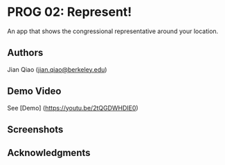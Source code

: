 # PROG 02: Represent!

An app that shows the congressional representative around your location. 

## Authors

Jian Qiao ([jian.qiao@berkeley.edu](mailto:jian.qiao@berkeley.edu))

## Demo Video

See [Demo] (https://youtu.be/2tQGDWHDIE0)

## Screenshots

## Acknowledgments

